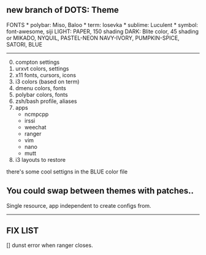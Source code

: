 ## new branch of DOTS: Theme

FONTS
    * polybar: Miso, Baloo
    * term: Iosevka
    * sublime: Luculent
    * symbol: font-awesome, siji
LIGHT: PAPER, 150 shading
DARK: Blite color, 45 shading
    or MIKADO, NYQUIL, PASTEL-NEON
    NAVY-IVORY, PUMPKIN-SPICE, SATORI,
    BLUE

---

0. compton settings
1. urxvt colors, settings
2. x11 fonts, cursors, icons
2. i3 colors (based on term)
3. dmenu colors, fonts
4. polybar colors, fonts
5. zsh/bash profile, aliases
6. apps
    * ncmpcpp
    * irssi
    * weechat
    * ranger
    * vim
    * nano
    * mutt
7. i3 layouts to restore

there's some cool settigns in the 
BLUE color file

You could swap between themes
with patches..
---

Single resource, app independent
to create configs from.

---

## FIX LIST

[] dunst error when ranger closes.